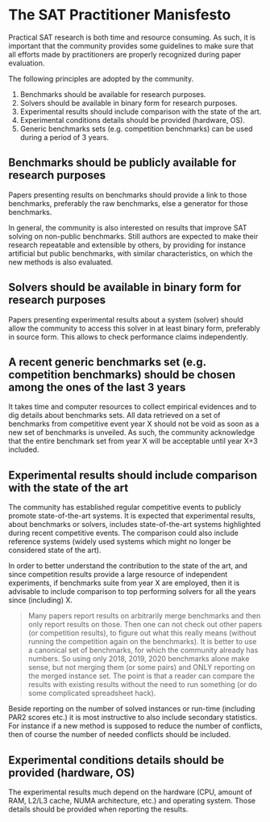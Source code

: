 # The SAT Practitioner Manisfesto

Practical SAT research is both time and resource consuming.
As such, it is important that the community provides some
guidelines to make sure that all efforts made by practitioners
are properly recognized during paper evaluation.

The following principles are adopted by the community.

1. Benchmarks should be available for research purposes.
1. Solvers should be available in binary form for research purposes.
1. Experimental results should include comparison with the state of the art.
1. Experimental conditions details should be provided (hardware, OS).
1. Generic benchmarks sets (e.g. competition benchmarks) can be used during a period of 3 years.


## Benchmarks should be publicly available for research purposes

Papers presenting results on benchmarks should provide a link to those benchmarks,
preferably the raw benchmarks, else a generator for those benchmarks.

In general, the community is also interested on results that improve SAT solving on
non-public benchmarks. Still authors are expected to make their research repeatable
and extensible by others, by providing for instance artificial but public benchmarks,
with similar characteristics, on which the new methods is also evaluated.

## Solvers should be available in binary form for research purposes

Papers presenting experimental results about a system (solver) should
allow the community to access this solver in at least binary form,
preferably in source form. This allows to check performance claims independently.

## A recent generic benchmarks set (e.g. competition benchmarks) should be chosen among the ones of the last 3 years

It takes time and computer resources to collect empirical evidences and to dig details about benchmarks sets.
All data retrieved on a set of benchmarks from competitive event year X should not be void as soon as a
new set of benchmarks is unveiled.
As such, the community acknowledge that the entire benchmark set from year X will be acceptable until year X+3 included. 

## Experimental results should include comparison with the state of the art

The community has established regular competitive events to publicly promote state-of-the-art systems.
It is expected that experimental results, about benchmarks or solvers, includes state-of-the-art 
systems highlighted during recent competitive events. The comparison could also include
reference systems (widely used systems which might no longer be considered state of the art).

In order to better understand the contribution to the state of the art, and since competition results provide a large resource of independent experiments, 
if benchmarks suite from year X are employed, then it is advisable to include comparison to top performing solvers for all the years since (including) X. 

>  Many papers report results on arbitrarily merge benchmarks and then only
> report results on those.  Then one can not check out other papers (or competition results),
> to figure out what this really means (without running the competition again on the benchmarks).
> It is better to use a canonical set of benchmarks, for which the community already has numbers.  So using
> only 2018, 2019, 2020 benchmarks alone make sense, but not merging them (or some pairs)
> and ONLY reporting on the merged instance set. The point is that a reader can compare the results with existing results without the
> need to run something (or do some complicated spreadsheet hack).

Beside reporting on the number of solved instances or run-time (including PAR2 scores etc.) it is most
instructive to also include secondary statistics.  For instance if a new method is supposed
to reduce the number of conflicts, then of course the number of needed conflicts should be included.

## Experimental conditions details should be provided (hardware, OS)

The experimental results much depend on the hardware (CPU, amount of RAM, L2/L3 cache, NUMA architecture, etc.) and operating system.
Those details should be provided when reporting the results.

